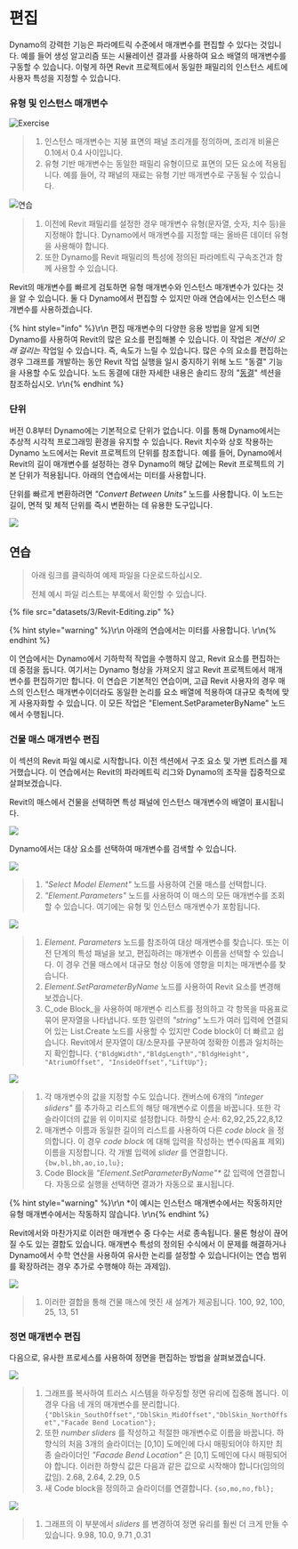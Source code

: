 # 편집

Dynamo의 강력한 기능은 파라메트릭 수준에서 매개변수를 편집할 수 있다는 것입니다. 예를 들어 생성 알고리즘 또는 시뮬레이션 결과를 사용하여 요소 배열의 매개변수를 구동할 수 있습니다. 이렇게 하면 Revit 프로젝트에서 동일한 패밀리의 인스턴스 세트에 사용자 특성을 지정할 수 있습니다.

### 유형 및 인스턴스 매개변수

![Exercise](<../.gitbook/assets/32 (2).jpg>)

> 1. 인스턴스 매개변수는 지붕 표면의 패널 조리개를 정의하며, 조리개 비율은 0.1에서 0.4 사이입니다.
> 2. 유형 기반 매개변수는 동일한 패밀리 유형이므로 표면의 모든 요소에 적용됩니다. 예를 들어, 각 패널의 재료는 유형 기반 매개변수로 구동될 수 있습니다.

![연습](../.gitbook/assets/params.jpg)

> 1. 이전에 Revit 패밀리를 설정한 경우 매개변수 유형(문자열, 숫자, 치수 등)을 지정해야 합니다. Dynamo에서 매개변수를 지정할 때는 올바른 데이터 유형을 사용해야 합니다.
> 2. 또한 Dynamo를 Revit 패밀리의 특성에 정의된 파라메트릭 구속조건과 함께 사용할 수 있습니다.

Revit의 매개변수를 빠르게 검토하면 유형 매개변수와 인스턴스 매개변수가 있다는 것을 알 수 있습니다. 둘 다 Dynamo에서 편집할 수 있지만 아래 연습에서는 인스턴스 매개변수를 사용하겠습니다.

{% hint style="info" %}\r\n 편집 매개변수의 다양한 응용 방법을 알게 되면 Dynamo를 사용하여 Revit의 많은 요소를 편집해볼 수 있습니다. 이 작업은 _계산이 오래 걸리는_ 작업일 수 있습니다. 즉, 속도가 느릴 수 있습니다. 많은 수의 요소를 편집하는 경우 그래프를 개발하는 동안 Revit 작업 실행을 일시 중지하기 위해 노드 "동결" 기능을 사용할 수도 있습니다. 노드 동결에 대한 자세한 내용은 솔리드 장의 "[동결](../5\_essential\_nodes\_and\_concepts/5-2\_geometry-for-computational-design/6-solids.md)" 섹션을 참조하십시오. \r\n{% endhint %}

### 단위

버전 0.8부터 Dynamo에는 기본적으로 단위가 없습니다. 이를 통해 Dynamo에서는 추상적 시각적 프로그래밍 환경을 유지할 수 있습니다. Revit 치수와 상호 작용하는 Dynamo 노드에서는 Revit 프로젝트의 단위를 참조합니다. 예를 들어, Dynamo에서 Revit의 길이 매개변수를 설정하는 경우 Dynamo의 해당 값에는 Revit 프로젝트의 기본 단위가 적용됩니다. 아래의 연습에서는 미터를 사용합니다.

단위를 빠르게 변환하려면 _"Convert Between Units"_ 노드를 사용합니다. 이 노드는 길이, 면적 및 체적 단위를 즉시 변환하는 데 유용한 도구입니다.

![](images/3/editing-units.jpg)

## 연습

> 아래 링크를 클릭하여 예제 파일을 다운로드하십시오.
>
> 전체 예시 파일 리스트는 부록에서 확인할 수 있습니다.

{% file src="datasets/3/Revit-Editing.zip" %}

{% hint style="warning" %}\r\n 아래의 연습에서는 미터를 사용합니다. \r\n{% endhint %}

이 연습에서는 Dynamo에서 기하학적 작업을 수행하지 않고, Revit 요소를 편집하는 데 중점을 둡니다. 여기서는 Dynamo 형상을 가져오지 않고 Revit 프로젝트에서 매개변수를 편집하기만 합니다. 이 연습은 기본적인 연습이며, 고급 Revit 사용자의 경우 매스의 인스턴스 매개변수이더라도 동일한 논리를 요소 배열에 적용하여 대규모 축척에 맞게 사용자화할 수 있습니다. 이 모든 작업은 "Element.SetParameterByName" 노드에서 수행됩니다.

### 건물 매스 매개변수 편집

이 섹션의 Revit 파일 예시로 시작합니다. 이전 섹션에서 구조 요소 및 가변 트러스를 제거했습니다. 이 연습에서는 Revit의 파라메트릭 리그와 Dynamo의 조작을 집중적으로 살펴보겠습니다.

Revit의 매스에서 건물을 선택하면 특성 패널에 인스턴스 매개변수의 배열이 표시됩니다.

![](images/3/editing-exercise01.jpg)

Dynamo에서는 대상 요소를 선택하여 매개변수를 검색할 수 있습니다.

![](images/3/editing-exercise02.jpg)

> 1. _"Select Model Element"_ 노드를 사용하여 건물 매스를 선택합니다.
> 2. _"Element.Parameters"_ 노드를 사용하여 이 매스의 모든 매개변수를 조회할 수 있습니다. 여기에는 유형 및 인스턴스 매개변수가 포함됩니다.

![](images/3/editing-exercise03.jpg)

> 1. _Element. Parameters_ 노드를 참조하여 대상 매개변수를 찾습니다. 또는 이전 단계의 특성 패널을 보고, 편집하려는 매개변수 이름을 선택할 수 있습니다. 이 경우 건물 매스에서 대규모 형상 이동에 영향을 미치는 매개변수를 찾습니다.
> 2. _Element.SetParameterByName_ 노드를 사용하여 Revit 요소를 변경해 보겠습니다.
> 3. C_ode Block_을 사용하여 매개변수 리스트를 정의하고 각 항목을 따옴표로 묶어 문자열을 나타냅니다. 또한 일련의 _"string"_ 노드가 여러 입력에 연결되어 있는 List.Create 노드를 사용할 수 있지만 Code block이 더 빠르고 쉽습니다. Revit에서 문자열이 대/소문자를 구분하여 정확한 이름과 일치하는지 확인합니다. `{"BldgWidth","BldgLength","BldgHeight", "AtriumOffset", "InsideOffset","LiftUp"};`

![](images/3/editing-exercise04.jpg)

> 1. 각 매개변수의 값을 지정할 수도 있습니다. 캔버스에 6개의 _"integer sliders"_ 를 추가하고 리스트의 해당 매개변수로 이름을 바꿉니다. 또한 각 슬라이더의 값을 위 이미지로 설정합니다. 하향식 순서: 62,92,25,22,8,12
> 2. 매개변수 이름과 동일한 길이의 리스트를 사용하여 다른 _code block_ 을 정의합니다. 이 경우 _code block_ 에 대해 입력을 작성하는 변수(따옴표 제외) 이름을 지정합니다. 각 개별 입력에 _slider_ 를 연결합니다. `{bw,bl,bh,ao,io,lu};`
> 3. Code Block을 _"Element.SetParameterByName"*_ 값 입력에 연결합니다. 자동으로 실행을 선택하면 결과가 자동으로 표시됩니다.

{% hint style="warning" %}\r\n *이 예시는 인스턴스 매개변수에서는 작동하지만 유형 매개변수에서는 작동하지 않습니다. \r\n{% endhint %}

Revit에서와 마찬가지로 이러한 매개변수 중 다수는 서로 종속됩니다. 물론 형상이 끊어질 수도 있는 결합도 있습니다. 매개변수 특성의 정의된 수식에서 이 문제를 해결하거나 Dynamo에서 수학 연산을 사용하여 유사한 논리를 설정할 수 있습니다(이는 연습 범위를 확장하려는 경우 추가로 수행해야 하는 과제임).

![](images/3/editing-exercise05.jpg)

> 1. 이러한 결합을 통해 건물 매스에 멋진 새 설계가 제공됩니다. 100, 92, 100, 25, 13, 51

### 정면 매개변수 편집

다음으로, 유사한 프로세스를 사용하여 정면을 편집하는 방법을 살펴보겠습니다.

![](images/3/editing-exercise06.jpg)

> 1. 그래프를 복사하여 트러스 시스템을 하우징할 정면 유리에 집중해 봅니다. 이 경우 다음 네 개의 매개변수를 분리합니다. `{"DblSkin_SouthOffset","DblSkin_MidOffset","DblSkin_NorthOffset","Facade Bend Location"};`
> 2. 또한 _number sliders_ 를 작성하고 적절한 매개변수로 이름을 바꿉니다. 하향식의 처음 3개의 슬라이더는 [0,10] 도메인에 다시 매핑되어야 하지만 최종 슬라이더인 _"Facade Bend Location"_ 은 [0,1] 도메인에 다시 매핑되어야 합니다. 이러한 하향식 값은 다음과 같은 값으로 시작해야 합니다(임의의 값임). 2.68, 2.64, 2.29, 0.5
> 3. 새 Code block을 정의하고 슬라이더를 연결합니다. `{so,mo,no,fbl};`

![](images/3/editing-exercise07.jpg)

> 1. 그래프의 이 부분에서 _sliders_ 를 변경하여 정면 유리를 훨씬 더 크게 만들 수 있습니다. 9.98, 10.0, 9.71 ,0.31
